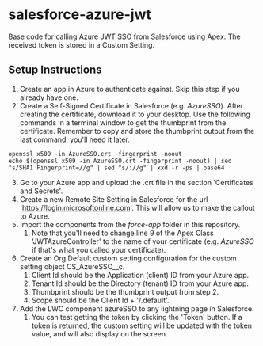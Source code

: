 # salesforce-azure-jwt
Base code for calling Azure JWT SSO from Salesforce using Apex. The received token is stored in a Custom Setting.

## Setup Instructions
1. Create an app in Azure to authenticate against. Skip this step if you already have one.
2. Create a Self-Signed Certificate in Salesforce (e.g. *AzureSSO*). After creating the certificate, download it to your desktop. Use the following commands in a terminal window to get the thumbprint from the certificate. Remember to copy and store the thumbprint output from the last command, you'll need it later.
```
openssl x509 -in AzureSSO.crt -fingerprint -noout
echo $(openssl x509 -in AzureSSO.crt -fingerprint -noout) | sed "s/SHA1 Fingerprint=//g" | sed "s/://g" | xxd -r -ps | base64
```
3. Go to your Azure app and upload the .crt file in the section 'Certificates and Secrets'.
4. Create a new Remote Site Setting in Salesforce for the url 'https://login.microsoftonline.com'. This will allow us to make the callout to Azure.
5. Import the components from the *force-app* folder in this repository. 
	1. Note that you'll need to change line 9 of the Apex Class 'JWTAzureController' to the name of your certificate (e.g. *AzureSSO* if that's what you called your certificate).
6. Create an Org Default custom setting configuration for the custom setting object CS_AzureSSO__c.
	1. Client Id should be the Application (client) ID from your Azure app.
	2. Tenant Id should be the Directory (tenant) ID from your Azure app.
	3. Thumbprint should be the thumbprint output from step 2.
	4. Scope should be the Client Id + '/.default'.
7. Add the LWC component azureSSO to any lightning page in Salesforce. 
	1. You can test getting the token by clicking the 'Token' button. If a token is returned, the custom setting will be updated with the token value, and will also display on the screen.

